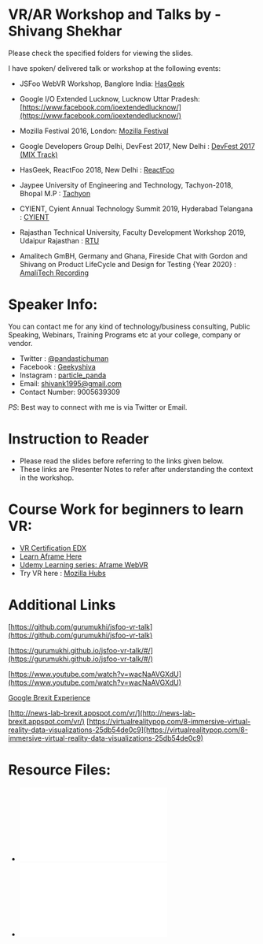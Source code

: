 # VR/AR Workshop and Talks by - Shivang Shekhar

Please check the specified folders for viewing the slides.

I have spoken/ delivered talk or workshop at the following events:  

- JSFoo WebVR Workshop, Banglore India: [HasGeek](https://hasgeek.com/)

- Google I/O Extended Lucknow, Lucknow Uttar Pradesh: [https://www.facebook.com/ioextendedlucknow/](https://www.facebook.com/ioextendedlucknow/)

- Mozilla Festival 2016, London: [Mozilla Festival]( https://github.com/MozillaFoundation/mozfest-program-2016/issues/400)

- Google Developers Group Delhi, DevFest 2017, New Delhi : [DevFest 2017 (MIX Track)](https://www.meetup.com/GDGNewDelhi/events/243302149/)

- HasGeek, ReactFoo 2018, New Delhi : [ReactFoo](https://reactfoo.in/2018-delhi/)

- Jaypee University of Engineering and Technology, Tachyon-2018, Bhopal M.P : [Tachyon](https://tachyon.mpcjuet.tech/)

- CYIENT, Cyient Annual Technology Summit 2019, Hyderabad Telangana : [CYIENT](https://www.cyient.com/)

- Rajasthan Technical University, Faculty Development Workshop 2019, Udaipur Rajasthan : [RTU](http://www.rtu.ac.in/RTU/)

- Amalitech GmBH, Germany and Ghana, Fireside Chat with Gordon and Shivang on Product LifeCycle and Design for Testing {Year 2020} : [AmaliTech Recording](https://youtu.be/g9ca-u-aHe4) 



# Speaker Info: 

You can contact me for any kind of technology/business consulting, Public Speaking, Webinars, Training Programs etc at your college, company or vendor.

- Twitter : [@pandastichuman](https://twitter.com/pandastichuman)
- Facebook : [Geekyshiva](https://www.facebook.com/geekyshiva)
- Instagram : [particle_panda](https://www.instagram.com/particle_panda/)
- Email: [shivank1995@gmail.com](shivank1995@gmail.com)
- Contact Number: 9005639309

*PS*: Best way to connect with me is via Twitter or Email.


# Instruction to Reader

- Please read the slides before referring to the links given below.
- These links are Presenter Notes to refer after understanding the context in the workshop.


# Course Work for  beginners to learn VR:

- [VR Certification EDX](https://www.edx.org/professional-certificate/virtual-reality-vr-app-development)
- [Learn Aframe Here](https://www.edx.org/professional-certificate/virtual-reality-vr-app-development)
- [Udemy Learning series: Aframe WebVR](https://www.udemy.com/a-frame-webvr/)
- Try VR here : [Mozilla Hubs](https://hubs.mozilla.com/)


# Additional Links
[https://github.com/gurumukhi/jsfoo-vr-talk](https://github.com/gurumukhi/jsfoo-vr-talk)

[https://gurumukhi.github.io/jsfoo-vr-talk/#/](https://gurumukhi.github.io/jsfoo-vr-talk/#/)

[https://www.youtube.com/watch?v=wacNaAVGXdU](https://www.youtube.com/watch?v=wacNaAVGXdU)

[Google Brexit Experience](http://news-lab-brexit.appspot.com/vr/)

[http://news-lab-brexit.appspot.com/vr/](http://news-lab-brexit.appspot.com/vr/)
[https://virtualrealitypop.com/8-immersive-virtual-reality-data-visualizations-25db54de0c9](https://virtualrealitypop.com/8-immersive-virtual-reality-data-visualizations-25db54de0c9)

# Resource Files:

- ![Microsoft Edge summit WebVR Presentation](files/ms.pdf)
- ![Qualcomm-The Mobile Future of Extended Reality](files/the-mobile-future-of-extended-reality-xr.pdf)

